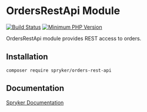 # OrdersRestApi Module
[![Build Status](https://travis-ci.org/spryker/orders-rest-api.svg)](https://travis-ci.org/spryker/orders-rest-api)
[![Minimum PHP Version](https://img.shields.io/badge/php-%3E%3D%207.2-8892BF.svg)](https://php.net/)

OrdersRestApi module provides REST access to orders.

## Installation

```
composer require spryker/orders-rest-api
```

## Documentation

[Spryker Documentation](https://academy.spryker.com/developing_with_spryker/module_guide/modules.html)
